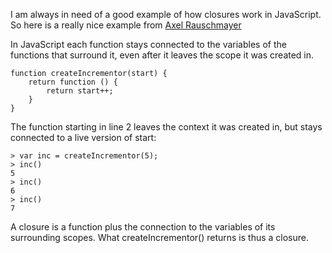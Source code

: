 I am always in need of a good example of how closures work in JavaScript. So here is a really nice example from [Axel Rauschmayer](http://www.2ality.com/)

In JavaScript each function stays connected to the variables of the functions that surround it, even after it leaves the scope it was created in.

    function createIncrementor(start) {
        return function () {
            return start++;
        }
    }

The function starting in line 2 leaves the context it was created in, but stays connected to a live version of start:

    > var inc = createIncrementor(5);
    > inc()
    5
    > inc()
    6
    > inc()
    7

A closure is a function plus the connection to the variables of its surrounding scopes. What createIncrementor() returns is thus a closure.
